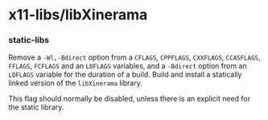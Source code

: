# x11-libs/libXinerama

### static-libs
Remove a `-Wl,-Bdirect` option from a `CFLAGS`, `CPPFLAGS`, `CXXFLAGS`, `CCASFLAGS`, `FFLAGS`, `FCFLAGS` and an `LDFLAGS` variables, and a `-Bdirect` option from an `LDFLAGS` variable for the duration of a build. Build and install a statically linked version of the `libXinerama` library.

This flag should normally be disabled, unless there is an explicit need for the static library.
